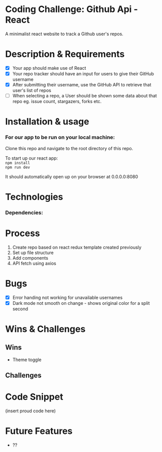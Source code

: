 # Coding Challenge: Github Api - React

A minimalist react website to track a Github user's repos. 

# Description & Requirements
- [x] Your app should make use of React  
- [x] Your repo tracker should have an input for users to give their GitHub username  
- [x] After submitting their username, use the GitHub API to retrieve that user's list of repos  
- [ ] When selecting a repo, a User should be shown some data about that repo eg. issue count, stargazers, forks etc.  

# Installation & usage

### For our app to be run on your local machine:

Clone this repo and navigate to the root directory of this repo.

To start up our react app:  
`npm install`  
`npm run dev`    

It should automatically open up on your browser at 0.0.0.0:8080   

# Technologies

### Dependencies:

# Process
1. Create repo based on react redux template created previously
2. Set up file structure 
3. Add components 
4. API fetch using axios

# Bugs 
- [x] Error handing not working for unavailable usernames
- [x] Dark mode not smooth on change - shows original color for a split second 

# Wins & Challenges 

## Wins 
- Theme toggle 

## Challenges 

# Code Snippet
(insert proud code here)

# Future Features
- ??
